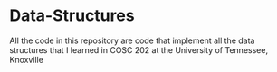# Data-Structures
All the code in this repository are code that implement all the data structures that I learned in COSC 202 at the University of Tennessee, Knoxville
